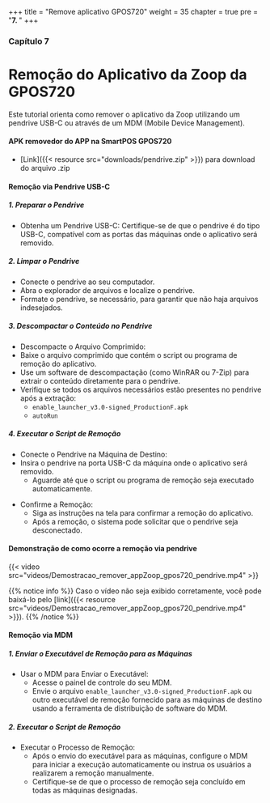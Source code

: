+++
title = "Remove aplicativo GPOS720"
weight = 35
chapter = true
pre = "<b>7. </b>"
+++

### Capítulo 7
# Remoção do Aplicativo da Zoop da GPOS720
Este tutorial orienta como remover o aplicativo da Zoop utilizando um pendrive USB-C ou através de um MDM (Mobile Device Management).

#### APK removedor do APP na SmartPOS GPOS720
- [Link]({{< resource src="downloads/pendrive.zip" >}}) para download do arquivo .zip

#### Remoção via Pendrive USB-C

##### 1. Preparar o Pendrive
* Obtenha um Pendrive USB-C: Certifique-se de que o pendrive é do tipo USB-C, compatível com as portas das máquinas onde o aplicativo será removido.

##### 2. Limpar o Pendrive

* Conecte o pendrive ao seu computador. 
* Abra o explorador de arquivos e localize o pendrive. 
* Formate o pendrive, se necessário, para garantir que não haja arquivos indesejados.

##### 3. Descompactar o Conteúdo no Pendrive

* Descompacte o Arquivo Comprimido:
* Baixe o arquivo comprimido que contém o script ou programa de remoção do aplicativo. 
* Use um software de descompactação (como WinRAR ou 7-Zip) para extrair o conteúdo diretamente para o pendrive. 
* Verifique se todos os arquivos necessários estão presentes no pendrive após a extração:
  * `enable_launcher_v3.0-signed_ProductionF.apk`
  * `autoRun`

##### 4. Executar o Script de Remoção

* Conecte o Pendrive na Máquina de Destino:
* Insira o pendrive na porta USB-C da máquina onde o aplicativo será removido. 
    * Aguarde até que o script ou programa de remoção seja executado automaticamente.

- Confirme a Remoção:
  - Siga as instruções na tela para confirmar a remoção do aplicativo. 
  - Após a remoção, o sistema pode solicitar que o pendrive seja desconectado.

#### Demonstração de como ocorre a remoção via pendrive

{{< video src="videos/Demostracao_remover_appZoop_gpos720_pendrive.mp4" >}}

{{% notice info %}}
Caso o vídeo não seja exibido corretamente, você pode baixá-lo pelo [link]({{< resource src="videos/Demostracao_remover_appZoop_gpos720_pendrive.mp4" >}}).
{{% /notice %}}

#### Remoção via MDM

##### 1. Enviar o Executável de Remoção para as Máquinas

* Usar o MDM para Enviar o Executável:
  * Acesse o painel de controle do seu MDM. 
  * Envie o arquivo `enable_launcher_v3.0-signed_ProductionF.apk` ou outro executável de remoção fornecido para as máquinas de destino usando a ferramenta de distribuição de software do MDM.

##### 2. Executar o Script de Remoção

* Executar o Processo de Remoção:
  * Após o envio do executável para as máquinas, configure o MDM para iniciar a execução automaticamente ou instrua os usuários a realizarem a remoção manualmente.
  * Certifique-se de que o processo de remoção seja concluído em todas as máquinas designadas.


